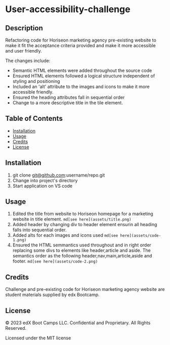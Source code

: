 # User-accessibility-challenge

## Description

Refactoring code for Horiseon marketing agency pre-existing website to make it fit the acceptance criteria provided and make it more accessible and user friendly. 

The changes include:
* Semantic HTML elements were added throughout the source code
* Ensured HTML elements followed a logical structure independent of styling and positioning
* Included an 'alt' attribute to the images and icons to make it more accessible friendly.
* Ensured the heading attributes fall in sequential order
* Change to a more descriptive title in the tile element.

## Table of Contents

* [Installation](#installation)
* [Usage](#usage)
* [Credits](#credits)
* [License](#license)


## Installation

1) git clone git@github.com:username/repo.git
2) Change into project's directory
3) Start application on VS code


## Usage 

1) Edited the title from website to Horiseon homepage for a marketing website in title element.
```md[see here](assets/title.png)```
2) Added header by changing div to header element ensurin all heading falls into sequential order.
3) Added alts for each images and icons used
 ```md[see here](assets/code-1.png)```
4) Ensured the HTML semmantics used throughout and in right order replacing some divs to elements like header,article and aside. The semantics order as the following header,nav,main,article,aside and footer.
 ```md[see here](assets/code-2.png)```

## Credits

Challenge and pre-existing code for Horiseon marketing agency website are student materials supplied by edx Bootcamp.



## License

© 2023 edX Boot Camps LLC. Confidential and Proprietary. All Rights Reserved.

Licensed under the MIT license


















